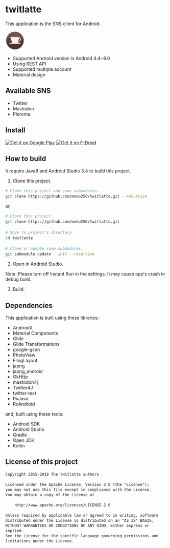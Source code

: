 twitlatte
====

This application is the SNS client for Android\.

<img src="app/src/main/ic_launcher-web.png"
      alt="Icon of this app"
      width="60"
      height="60">

* Supported Android version is Android 4\.4~9\.0
* Using REST API
* Supported multiple account
* Material design

## Available SNS

* Twitter
* Mastodon
* Pleroma

## Install

[<img src="https://play.google.com/intl/en_us/badges/images/generic/en-play-badge.png"
      alt="Get it on Google Play"
      height="80">](https://play.google.com/store/apps/details?id=com.github.moko256.twitlatte)
[<img src="https://f-droid.org/badge/get-it-on.png"
      alt="Get it on F-Droid"
      height="80">](https://f-droid.org/packages/com.github.moko256.twitlatte/)

## How to build

It require Java8 and Android Studio 3\.4 to build this project\.

1. Clone this project\.

```sh
# Clone this project and some submodules.
git clone https://github.com/moko256/twitlatte.git --recursive
```

or,

```sh
# Clone this project.
git clone https://github.com/moko256/twitlatte.git

# Move to project's directory
cd twitlatte

# Clone or update some submodules.
git submodule update --init --recursive
```

2. Open in Android Studio\.

Note: Please turn off Instant Run in the settings. It may cause app's crash in debug build.

3. Build\.

## Dependencies

This application is built using these libraries\:

* AndroidX
* Material Components
* Glide
* Glide Transformations
* google-gson
* PhotoView
* FlingLayout
* japng
* japng_android
* OkHttp
* mastodon4j
* Twitter4J
* twitter-text
* RxJava
* RxAndroid

and, built using these tools\:

* Android SDK
* Android Studio
* Gradle
* Open JDK
* Kotlin

## License of this project

~~~
Copyright 2015-2019 The twitlatte authors

Licensed under the Apache License, Version 2.0 (the "License");
you may not use this file except in compliance with the License.
You may obtain a copy of the License at

    http://www.apache.org/licenses/LICENSE-2.0

Unless required by applicable law or agreed to in writing, software
distributed under the License is distributed on an "AS IS" BASIS,
WITHOUT WARRANTIES OR CONDITIONS OF ANY KIND, either express or implied.
See the License for the specific language governing permissions and
limitations under the License.
~~~
